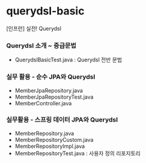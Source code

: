 # querydsl-basic
[인프런] 실전! Querydsl

### Querydsl 소개 ~ 중급문법
- QuerydslBasicTest.java : Querydsl 전반 문법

### 실무 활용 - 순수 JPA와 Querydsl
- MemberJpaRepository.java
- MemberJpaRepositoryTest.java
- MemberController.java

### 실무활용 - 스프링 데이터 JPA와 Querydsl
- MemberRepository.java
- MemberRepositoryCustom.java
- MemberRepositoryImpl.java
- MemberRepositoryTest.java : 사용자 정의 리포지토리


